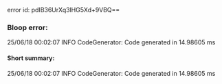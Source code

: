 error id: pdIB36UrXq3lHG5Xd+9VBQ==
### Bloop error:

25/06/18 00:02:07 INFO CodeGenerator: Code generated in 14.98605 ms
#### Short summary: 

25/06/18 00:02:07 INFO CodeGenerator: Code generated in 14.98605 ms